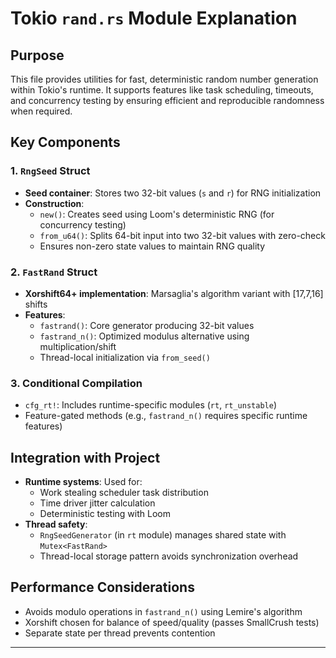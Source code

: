 # Tokio `rand.rs` Module Explanation

## Purpose
This file provides utilities for fast, deterministic random number generation within Tokio's runtime. It supports features like task scheduling, timeouts, and concurrency testing by ensuring efficient and reproducible randomness when required.

## Key Components

### 1. `RngSeed` Struct
- **Seed container**: Stores two 32-bit values (`s` and `r`) for RNG initialization
- **Construction**:
  - `new()`: Creates seed using Loom's deterministic RNG (for concurrency testing)
  - `from_u64()`: Splits 64-bit input into two 32-bit values with zero-check
  - Ensures non-zero state values to maintain RNG quality

### 2. `FastRand` Struct
- **Xorshift64+ implementation**: Marsaglia's algorithm variant with [17,7,16] shifts
- **Features**:
  - `fastrand()`: Core generator producing 32-bit values
  - `fastrand_n()`: Optimized modulus alternative using multiplication/shift
  - Thread-local initialization via `from_seed()`

### 3. Conditional Compilation
- `cfg_rt!`: Includes runtime-specific modules (`rt`, `rt_unstable`)
- Feature-gated methods (e.g., `fastrand_n()` requires specific runtime features)

## Integration with Project
- **Runtime systems**: Used for:
  - Work stealing scheduler task distribution
  - Time driver jitter calculation
  - Deterministic testing with Loom
- **Thread safety**: 
  - `RngSeedGenerator` (in `rt` module) manages shared state with `Mutex<FastRand>`
  - Thread-local storage pattern avoids synchronization overhead

## Performance Considerations
- Avoids modulo operations in `fastrand_n()` using Lemire's algorithm
- Xorshift chosen for balance of speed/quality (passes SmallCrush tests)
- Separate state per thread prevents contention

---

